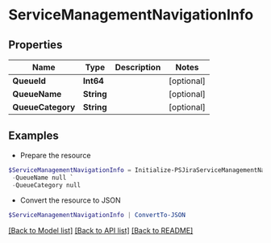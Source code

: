 # ServiceManagementNavigationInfo
## Properties

Name | Type | Description | Notes
------------ | ------------- | ------------- | -------------
**QueueId** | **Int64** |  | [optional] 
**QueueName** | **String** |  | [optional] 
**QueueCategory** | **String** |  | [optional] 

## Examples

- Prepare the resource
```powershell
$ServiceManagementNavigationInfo = Initialize-PSJiraServiceManagementNavigationInfo  -QueueId null `
 -QueueName null `
 -QueueCategory null
```

- Convert the resource to JSON
```powershell
$ServiceManagementNavigationInfo | ConvertTo-JSON
```

[[Back to Model list]](../README.md#documentation-for-models) [[Back to API list]](../README.md#documentation-for-api-endpoints) [[Back to README]](../README.md)


